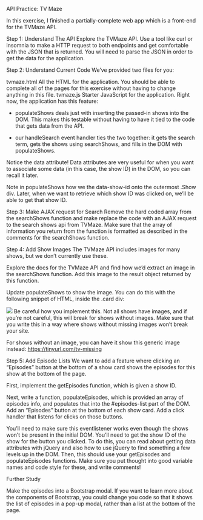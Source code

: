 API Practice: TV Maze

In this exercise, I finished a partially-complete web app which is a front-end for the TVMaze API.

Step 1: Understand The API
Explore the TVMaze API. Use a tool like curl or insomnia to make a HTTP request to both endpoints and get comfortable with the JSON that is returned. You will need to parse the JSON in order to get the data for the application.

Step 2: Understand Current Code
We’ve provided two files for you:

tvmaze.html
All the HTML for the application. You should be able to complete all of the pages for this exercise without having to change anything in this file.
tvmaze.js
Starter JavaScript for the application.
Right now, the application has this feature:

- populateShows deals just with inserting the passed-in shows into the DOM. This makes this testable without having to have it tied to the code that gets data from the API.

- our handleSearch event handler ties the two together: it gets the search term, gets the shows using searchShows, and fills in the DOM with populateShows.

Notice the data attribute!  Data attributes are very useful for when you want to associate some data (in this case, the show ID) in the DOM, so you can recall it later.

Note in populateShows how we the data-show-id onto the outermost .Show div. Later, when we want to retrieve which show ID was clicked on, we’ll be able to get that show ID.

Step 3: Make AJAX request for Search
Remove the hard coded array from the searchShows function and make replace the code with an AJAX request to the search shows api from TVMaze. Make sure that the array of information you return from the function is formatted as described in the comments for the searchShows function.

Step 4: Add Show Images
The TVMaze API includes images for many shows, but we don’t currently use these.

Explore the docs for the TVMaze API and find how we’d extract an image in the searchShows function. Add this image to the result object returned by this function.

Update populateShows to show the image. You can do this with the following snippet of HTML, inside the .card div:

<img class="card-img-top" src="/path/to/image">
Be careful how you implement this. Not all shows have images, and if you’re not careful, this will break for shows without images. Make sure that you write this in a way where shows without missing images won’t break your site.

For shows without an image, you can have it show this generic image instead: https://tinyurl.com/tv-missing

Step 5: Add Episode Lists
We want to add a feature where clicking an “Episodes” button at the bottom of a show card shows the episodes for this show at the bottom of the page.

First, implement the getEpisodes function, which is given a show ID. 

Next, write a function, populateEpisodes, which is provided an array of episodes info, and populates that into the #episodes-list part of the DOM. Add an “Episodes” button at the bottom of each show card.  Add a click handler that listens for clicks on those buttons.

You’ll need to make sure this eventlistener works even though the shows won’t be present in the initial DOM.  You’ll need to get the show ID of the show for the button you clicked. To do this, you can read about getting data attributes with jQuery and also how to use jQuery to find something a few levels up in the DOM. Then, this should use your getEpisodes and populateEpisodes functions.
Make sure you put thought into good variable names and code style for these, and write comments!

Further Study

Make the episodes into a Bootstrap modal. If you want to learn more about the components of Bootstrap, you could change you code so that it shows the list of episodes in a pop-up modal, rather than a list at the bottom of the page.

